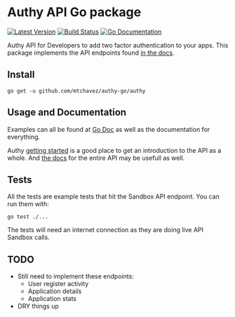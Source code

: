 # Authy API Go package
[![Latest Version](http://img.shields.io/github/release/mtchavez/authy-go.svg?style=flat-square)](https://github.com/mtchavez/authy-go/releases)
[![Build Status](https://travis-ci.org/mtchavez/authy-go.svg)](https://travis-ci.org/mtchavez/authy-go)
[![Go Documentation](http://img.shields.io/badge/go-documentation-blue.svg?style=flat-square)](http://godoc.org/github.com/mtchavez/authy-go/authy)

Authy API for Developers to add two factor authentication to your apps. This package
implements the API endpoints found [in the docs](http://docs.authy.com/).

## Install

`go get -u github.com/mtchavez/authy-go/authy`

## Usage and Documentation

Examples can all be found at [Go Doc](http://godoc.org/github.com/mtchavez/authy-go/authy)
as well as the documentation for everything.

Authy [getting started](https://www.authy.com/help/getting-started) is a good place
to get an introduction to the API as a whole. And [the docs](http://docs.authy.com/) for
the entire API may be usefull as well.

## Tests

All the tests are example tests that hit the Sandbox API endpoint. You can run them
with:

`go test ./...`

The tests will need an internet connection as they are doing live API Sandbox calls.

## TODO

* Still need to implement these endpoints:
  * User register activity
  * Application details
  * Application stats
* DRY things up
